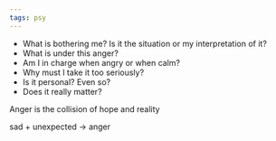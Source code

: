 ```yaml
---
tags: psy 
---
```



- What is bothering me? Is it the situation or my interpretation of it? 
- What is under this anger? 
- Am I in charge when angry or when calm? 
- Why must I take it too seriously?
- Is it personal? Even so? 
- Does it really matter?


Anger is the collision of hope and reality

sad + unexpected -> anger

